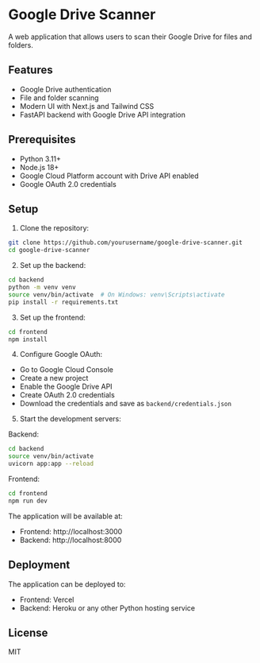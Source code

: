 # Google Drive Scanner

A web application that allows users to scan their Google Drive for files and folders.

## Features

- Google Drive authentication
- File and folder scanning
- Modern UI with Next.js and Tailwind CSS
- FastAPI backend with Google Drive API integration

## Prerequisites

- Python 3.11+
- Node.js 18+
- Google Cloud Platform account with Drive API enabled
- Google OAuth 2.0 credentials

## Setup

1. Clone the repository:
```bash
git clone https://github.com/yourusername/google-drive-scanner.git
cd google-drive-scanner
```

2. Set up the backend:
```bash
cd backend
python -m venv venv
source venv/bin/activate  # On Windows: venv\Scripts\activate
pip install -r requirements.txt
```

3. Set up the frontend:
```bash
cd frontend
npm install
```

4. Configure Google OAuth:
- Go to Google Cloud Console
- Create a new project
- Enable the Google Drive API
- Create OAuth 2.0 credentials
- Download the credentials and save as `backend/credentials.json`

5. Start the development servers:

Backend:
```bash
cd backend
source venv/bin/activate
uvicorn app:app --reload
```

Frontend:
```bash
cd frontend
npm run dev
```

The application will be available at:
- Frontend: http://localhost:3000
- Backend: http://localhost:8000

## Deployment

The application can be deployed to:
- Frontend: Vercel
- Backend: Heroku or any other Python hosting service

## License

MIT 